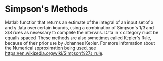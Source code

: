 # Simpson's Methods
Matlab function that returns an estimate of the integral of an input set of x and y data over certain bounds, using a combination of Simpson's 1/3 and 3/8 rules as necessary to complete the intervals. Data in x category must be equally spaced. These methods are also sometimes called Kepler's Rule, because of their prior use by Johannes Kepler. For more information about the Numerical approximation being used, see https://en.wikipedia.org/wiki/Simpson%27s_rule.
